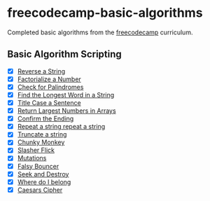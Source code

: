 # freecodecamp-basic-algorithms

Completed basic algorithms from the [freecodecamp](https://www.freecodecamp.com) curriculum.

## Basic Algorithm Scripting

- [x] [Reverse a String](https://www.freecodecamp.com/challenges/reverse-a-string)
- [x] [Factorialize a Number](https://www.freecodecamp.com/challenges/factorialize-a-number)
- [x] [Check for Palindromes](https://www.freecodecamp.com/challenges/check-for-palindromes)
- [x] [Find the Longest Word in a String](https://www.freecodecamp.com/challenges/find-the-longest-word-in-a-string)
- [x] [Title Case a Sentence](https://www.freecodecamp.com/challenges/title-case-a-sentence)
- [x] [Return Largest Numbers in Arrays](https://www.freecodecamp.com/challenges/return-largest-numbers-in-arrays)
- [x] [Confirm the Ending](https://www.freecodecamp.com/challenges/confirm-the-ending)
- [x] [Repeat a string repeat a string](https://www.freecodecamp.com/challenges/repeat-a-string-repeat-a-string)
- [x] [Truncate a string](https://www.freecodecamp.com/challenges/truncate-a-string)
- [x] [Chunky Monkey](https://www.freecodecamp.com/challenges/chunky-monkey)
- [x] [Slasher Flick](https://www.freecodecamp.com/challenges/slasher-flick)
- [x] [Mutations](https://www.freecodecamp.com/challenges/mutations)
- [x] [Falsy Bouncer](https://www.freecodecamp.com/challenges/falsy-bouncer)
- [x] [Seek and Destroy](https://www.freecodecamp.com/challenges/seek-and-destroy)
- [x] [Where do I belong](https://www.freecodecamp.com/challenges/where-do-i-belong)
- [x] [Caesars Cipher](https://www.freecodecamp.com/challenges/caesars-cipher)
